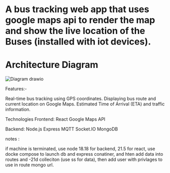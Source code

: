 
 # A bus tracking web app that uses google maps api to render the map and show the live location of the Buses (installed with iot devices).
 # Architecture Diagram 
 ![Diagram drawio](https://github.com/MuhmmadAyan/BusApp/assets/91903218/4d753129-632a-41d6-a9ee-0b4d6943786f)



Features:- 

Real-time bus tracking using GPS coordinates.
Displaying bus route and current location on Google Maps.
Estimated Time of Arrival (ETA) and traffic information.

Technologies
Frontend:
React
Google Maps API

Backend:
Node.js
Express
MQTT
Socket.IO
MongoDB



notes :

if machine is terminated, use node 18.18 for backend, 21.5 for react, use docke compose to launch db and express conatiner, and hten add data into routes and -21d colleciton (use ss for data), then add user with privlages to use in route mongo url. 









